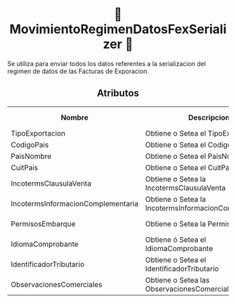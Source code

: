 <body>

<h1 align="center">📢 MovimientoRegimenDatosFexSerializer 📢</h1>

Se utiliza para enviar todos los datos referentes a la serializacion del regimen de datos de las Facturas de Exporacion.

<h2 align="center">Atributos</h2>

<table style="width: 100%;">
    <tr>
        <th>Nombre</th>
        <th>Descripcion</th>
        <th>Tipo</th>
        <th>Obligatorio</th>
        <th>Informacion Adicional</th>
    </tr>
    <tr>
        <td>TipoExportacion</td>
        <td>Obtiene o Setea el TipoExportacion</td>
        <td>int</td>
        <td>Si</td>
        <td>-</td>
    </tr>
    <tr>
        <td>CodigoPais</td>
        <td>Obtiene o Setea el CodigoPais</td>
        <td>string</td>
        <td>Si</td>
        <td>-</td>
    </tr>
    <tr>
        <td>PaisNombre</td>
        <td>Obtiene o Setea el PaisNombre</td>
        <td>String</td>
        <td>Si</td>
        <td>-</td>
    </tr>
    <tr>
        <td>CuitPais</td>
        <td>Obtiene o Setea el CuitPais</td>
        <td>String</td>
        <td>Si</td>
        <td>-</td>
    </tr>
    <tr>
        <td>IncotermsClausulaVenta</td>
        <td>Obtiene o Setea la IncotermsClausulaVenta</td>
        <td>String</td>
        <td>Si</td>
        <td>-</td>
    </tr>
    <tr>
        <td>IncotermsInformacionComplementaria	</td>
        <td>Obtiene o Setea la IncotermsInformacionComplementaria	</td>
        <td>String</td>
        <td>Si</td>
        <td>-</td>
    </tr>
    <tr>
        <td>PermisosEmbarque</td>
        <td>Obtiene o Setea la PermisosEmbarque</td>
        <td>IList of <a href="/Guias/Tipos de datos/FexPermisoEmbarqueSerializer.md">FexPermisoEmbarqueSerializer</a></td>
        <td>Si</td>
        <td>-</td>
    </tr>
    <tr>
        <td>IdiomaComprobante</td>
        <td>Obtiene ó Setea el IdiomaComprobante</td>
        <td>int</td>
        <td>Si</td>
        <td>-</td>
    </tr>
    <tr>
        <td>IdentificadorTributario</td>
        <td>Obtiene o Setea el IdentificadorTributario</td>
        <td>String</td>
        <td>Si</td>
        <td>-</td>
    </tr>
    <tr>
        <td>ObservacionesComerciales</td>
        <td>Obtiene o Setea las ObservacionesComerciales</td>
        <td>string</td>
        <td>Si</td>
        <td>-</td>
    </tr>
</table>
    
</body>    